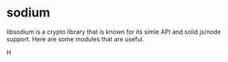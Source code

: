 # sodium

libsodium is a crypto library that is known for its simle API and solid js/node support.  Here are some modules that are useful.

H